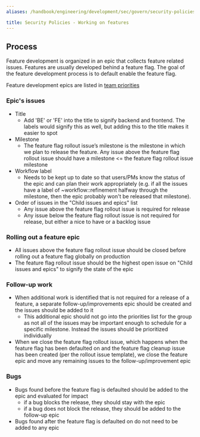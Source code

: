 ```yaml
---
aliases: /handbook/engineering/development/sec/govern/security-policies/feature_process.html

title: Security Policies - Working on features
---
```


## Process
Feature development is organized in an epic that collects feature related issues. Features are usually developed behind a feature flag. The goal of the feature development process is to default enable the feature flag.

Feature development epics are listed in [team priorities](https://about.gitlab.com/direction/govern/security_policies/#priorities)
### Epic's issues

- Title
  - Add 'BE' or 'FE' into the title to signify backend and frontend. The labels would signify this as well, but adding this to the title makes it easier to spot
- Milestone
  - The feature flag rollout issue’s milestone is the milestone in which we plan to release the feature. Any issue above the feature flag rollout issue should have a milestone <= the feature flag rollout issue milestone
- Workflow label
  - Needs to be kept up to date so that users/PMs know the status of the epic and can plan their work appropriately (e.g. if all the issues have a label of ~workflow::refinement halfway through the milestone, then the epic probably won't be released that milestone).
- Order of issues in the "Child issues and epics" list
  - Any issue above the feature flag rollout issue is required for release
  - Any issue below the feature flag rollout issue is not required for release, but either a nice to have or a backlog issue

### Rolling out a feature epic

- All issues above the feature flag rollout issue should be closed before rolling out a feature flag globally on production
- The feature flag rollout issue should be the highest open issue on "Child issues and epics" to signify the state of the epic

### Follow-up work

- When additional work is identified that is not required for a release of a feature, a separate follow-up/improvements epic should be created and the issues should be added to it
    - This additional epic should not go into the priorities list for the group as not all of the issues may be important enough to schedule for a specific milestone. Instead the issues should be prioritized individually
- When we close the feature flag rollout issue, which happens when the feature flag has been defaulted on and the feature flag cleanup issue has been created (per the rollout issue template), we close the feature epic and move any remaining issues to the follow-up/improvement epic

### Bugs
- Bugs found before the feature flag is defaulted should be added to the epic and evaluated for impact
  - if a bug blocks the release, they should stay with the epic
  - if a bug does not block the release, they should be added to the follow-up epic 
- Bugs found after the feature flag is defaulted on do not need to be added to any epic

